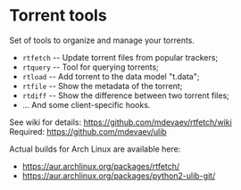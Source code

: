 Torrent tools
=======

Set of tools to organize and manage your torrents.

* `rtfetch` -- Update torrent files from popular trackers;
* `rtquery` -- Tool for querying torrents;
* `rtload` -- Add torrent to the data model "t.data";
* `rtfile` -- Show the metadata of the torrent;
* `rtdiff` -- Show the difference between two torrent files;
* ... And some client-specific hooks.

See wiki for details: https://github.com/mdevaev/rtfetch/wiki  
Required: https://github.com/mdevaev/ulib  

Actual builds for Arch Linux are available here:  
* https://aur.archlinux.org/packages/rtfetch/
* https://aur.archlinux.org/packages/python2-ulib-git/
